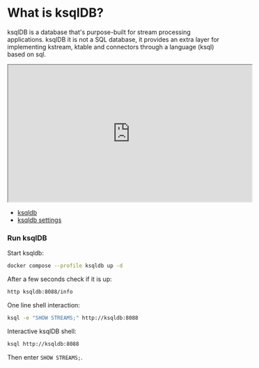 # What is ksqlDB?

ksqlDB is a database that's purpose-built for stream processing applications.
ksqlDB it is not a SQL database, it provides an extra layer for implementing kstream, ktable and connectors through a language (ksql) based on sql.

<iframe width="560" height="315" src="https://www.youtube.com/embed/Ji7YMlJUqsA"></iframe>

- [ksqldb](https://ksqldb.io/)
- [ksqldb settings](https://docs.ksqldb.io/en/latest/reference/server-configuration/)

### Run ksqlDB

Start ksqldb:

```bash
docker compose --profile ksqldb up -d
```

After a few seconds check if it is up:

```bash
http ksqldb:8088/info
```

One line shell interaction:

```bash
ksql -e "SHOW STREAMS;" http://ksqldb:8088
```

Interactive ksqlDB shell:

```bash
ksql http://ksqldb:8088
```

Then enter `SHOW STREAMS;`.